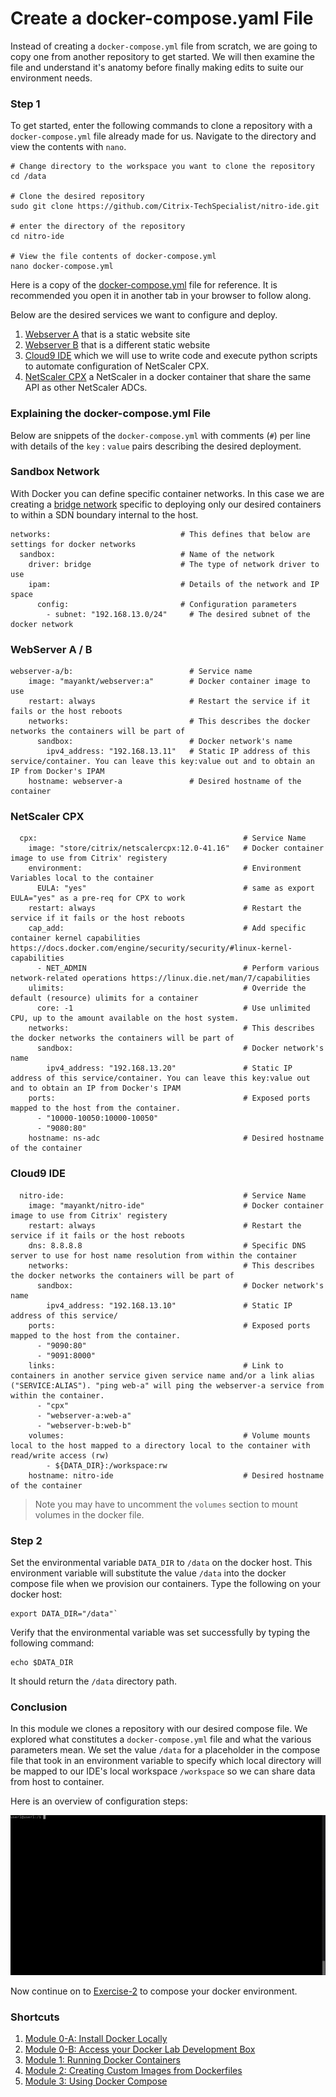 # Create a docker-compose.yaml File

Instead of creating a `docker-compose.yml` file from scratch, we are going to copy one from another repository to get started. We will then examine the file and understand it's anatomy before finally making edits to suite our environment needs. 

### Step 1

To get started, enter the following commands to clone a repository with a `docker-compose.yml` file already made for us. Navigate to the directory and view the contents with `nano`. 

```
# Change directory to the workspace you want to clone the repository
cd /data

# Clone the desired repository 
sudo git clone https://github.com/Citrix-TechSpecialist/nitro-ide.git

# enter the directory of the repository
cd nitro-ide

# View the file contents of docker-compose.yml
nano docker-compose.yml
```
Here is a copy of the [docker-compose.yml](./scripts/docker-compose.yml) file for reference. It is recommended you open it in another tab in your browser to follow along.  

Below are the desired services we want to configure and deploy.

  1. [Webserver A](https://hub.docker.com/r/mayankt/webserver/) that is a static website site
  2. [Webserver B](https://hub.docker.com/r/mayankt/webserver/) that is a different static website
  3. [Cloud9 IDE](https://c9.io/) which we will use to write code and execute python scripts to automate configuration of NetScaler CPX. 
  4. [NetScaler CPX](https://microloadbalancer.com) a NetScaler in a docker container that share the same API as other NetScaler ADCs.  

### Explaining the docker-compose.yml File

Below are snippets of the `docker-compose.yml` with comments (`#`) per line with details of the `key` : `value` pairs describing the desired deployment. 

### Sandbox Network

With Docker you can define specific container networks. In this case we are creating a [bridge network](https://docs.docker.com/engine/userguide/networking/#bridge-networks) specific to deploying only our desired containers to within a SDN boundary internal to the host. 

```
networks:                             # This defines that below are settings for docker networks
  sandbox:                            # Name of the network
    driver: bridge                    # The type of network driver to use 
    ipam:                             # Details of the network and IP space
      config:                         # Configuration parameters 
        - subnet: "192.168.13.0/24" 	# The desired subnet of the docker network
```


### WebServer A / B 

```
webserver-a/b:  						# Service name
    image: "mayankt/webserver:a" 		# Docker container image to use
    restart: always 					# Restart the service if it fails or the host reboots
    networks: 							# This describes the docker networks the containers will be part of
      sandbox: 							# Docker network's name
        ipv4_address: "192.168.13.11" 	# Static IP address of this service/container. You can leave this key:value out and to obtain an IP from Docker's IPAM
    hostname: webserver-a 				# Desired hostname of the container
```

### NetScaler CPX 

```
  cpx:												# Service Name
    image: "store/citrix/netscalercpx:12.0-41.16"	# Docker container image to use from Citrix' registery
    environment:									# Environment Variables local to the container
      EULA: "yes"									# same as export EULA="yes" as a pre-req for CPX to work
    restart: always									# Restart the service if it fails or the host reboots
    cap_add:										# Add specific container kernel capabilities https://docs.docker.com/engine/security/security/#linux-kernel-capabilities
      - NET_ADMIN									# Perform various network-related operations https://linux.die.net/man/7/capabilities
    ulimits:										# Override the default (resource) ulimits for a container	
      core: -1										# Use unlimited CPU, up to the amount available on the host system.
    networks:										# This describes the docker networks the containers will be part of
      sandbox:										# Docker network's name
        ipv4_address: "192.168.13.20"				# Static IP address of this service/container. You can leave this key:value out and to obtain an IP from Docker's IPAM
    ports:											# Exposed ports mapped to the host from the container. 
      - "10000-10050:10000-10050"					
      - "9080:80"
    hostname: ns-adc								# Desired hostname of the container
```

### Cloud9 IDE

```
  nitro-ide:										# Service Name
    image: "mayankt/nitro-ide"						# Docker container image to use from Citrix' registery
    restart: always									# Restart the service if it fails or the host reboots
    dns: 8.8.8.8									# Specific DNS server to use for host name resolution from within the container
    networks:										# This describes the docker networks the containers will be part of
      sandbox:										# Docker network's name
        ipv4_address: "192.168.13.10"				# Static IP address of this service/
    ports:											# Exposed ports mapped to the host from the container. 
      - "9090:80"
      - "9091:8000"
    links:											# Link to containers in another service given service name and/or a link alias ("SERVICE:ALIAS"). "ping web-a" will ping the webserver-a service from within the container.
      - "cpx"
      - "webserver-a:web-a"
      - "webserver-b:web-b"
    volumes:										# Volume mounts local to the host mapped to a directory local to the container with read/write access (rw)
        - ${DATA_DIR}:/workspace:rw      
    hostname: nitro-ide								# Desired hostname of the container
```
> Note you may have to uncomment the `volumes` section to mount volumes in the docker file. 

### Step 2

Set the environmental variable `DATA_DIR` to `/data` on the docker host. This environment variable will substitute the value `/data` into the docker compose file when we provision our containers. Type the following on your docker host: 

```
export DATA_DIR="/data"`
```

Verify that the environmental variable was set successfully by typing the following command: 

```
echo $DATA_DIR
```

It should return the `/data` directory path. 

### Conclusion

In this module we clones a repository with our desired compose file. We explored what constitutes a `docker-compose.yml` file and what the various parameters mean. We set the value `/data` for a placeholder in the compose file that took in an environment variable to specify which local directory will be mapped to our IDE's local workspace `/workspace` so we can share data from host to container. 

Here is an overview of configuration steps: 

![docker-compose.yml](./images/docker-compose.gif)

Now continue on to [Exercise-2](../Exercise-2) to compose your docker environment. 

### Shortcuts

1. [Module 0-A: Install Docker Locally](https://hub.docker.com/?next=https%3A%2F%2Fhub.docker.com%2F)
2. [Module 0-B: Access your Docker Lab Development Box](../../Module-0)
2. [Module 1: Running Docker Containers](../../Module-1)
3. [Module 2: Creating Custom Images from Dockerfiles](../../Module-2)
4. [Module 3: Using Docker Compose](../../Module-3)

